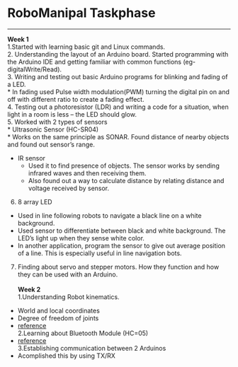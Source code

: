 # RoboManipal Taskphase
-------
**Week 1**<br>
1.Started with learning basic git and Linux commands.<br>
2. Understanding the layout of an Arduino board. Started programming with the Arduino IDE and getting familiar with common functions (eg- digitalWrite/Read).<br>
3. Writing and testing out basic Arduino programs for blinking and fading of a LED.<br>
    * In fading used Pulse width modulation(PWM) turning the digital pin on and off with different ratio to create a fading           effect.<br>
4.	Testing out a photoresistor (LDR) and writing a code for a situation, when light in a room is less – the LED should glow.<br>
5.	Worked with 2 types of sensors <br>
    * Ultrasonic Sensor (HC-SR04) <br>
        * Works on the same principle as SONAR. Found distance of nearby objects and found out sensor’s range.<br>   
   * IR sensor<br> 
      * Used it to find presence of objects. The sensor works by sending infrared waves and then receiving them.<br> 
      * Also found out a way to calculate distance by relating distance and voltage received by sensor. <br>     
6.	8 array LED <br> 
   * Used in line following robots to navigate a black line on a white background.<br> 
   * Used sensor to differentiate between black and white background. The LED’s light up when they sense white color.<br> 
   * In another application, program the sensor to give out average position of a line. This is especially useful in line    navigation bots.<br>  
7.	Finding about servo and stepper motors. How they function and how they can be used with an Arduino.<br> <br>
**Week 2**<br>
1.Understanding Robot kinematics.<br>
   * World and local coordinates<br>
   * Degree of freedom of joints<br>
   * [reference](https://www.springer.com/gp/book/9780792317494)<br>
2.Learning about Bluetooth Module (HC=05)<br>
   * [reference](https://howtomechatronics.com/tutorials/arduino/arduino-and-hc-05-bluetooth-module-tutorial/)<br>
3.Establishing communication between 2 Arduinos<br> 
   * Acomplished this by using TX/RX <br>
 
